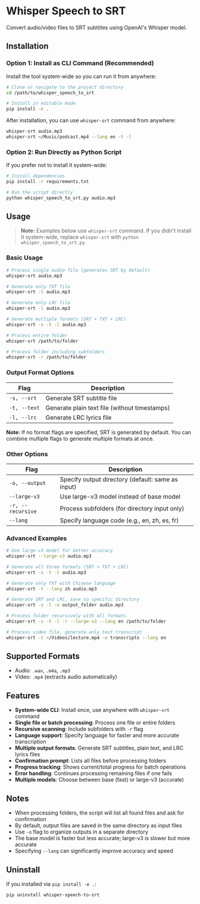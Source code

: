 # Whisper Speech to SRT

Convert audio/video files to SRT subtitles using OpenAI's Whisper model.

## Installation

### Option 1: Install as CLI Command (Recommended)

Install the tool system-wide so you can run it from anywhere:

```bash
# Clone or navigate to the project directory
cd /path/to/whisper_speech_to_srt

# Install in editable mode
pip install -e .
```

After installation, you can use `whisper-srt` command from anywhere:

```bash
whisper-srt audio.mp3
whisper-srt ~/Music/podcast.mp4 --lang en -t -l
```

### Option 2: Run Directly as Python Script

If you prefer not to install it system-wide:

```bash
# Install dependencies
pip install -r requirements.txt

# Run the script directly
python whisper_speech_to_srt.py audio.mp3
```

## Usage

> **Note:** Examples below use `whisper-srt` command. If you didn't install it system-wide, replace `whisper-srt` with `python whisper_speech_to_srt.py`

### Basic Usage

```bash
# Process single audio file (generates SRT by default)
whisper-srt audio.mp3

# Generate only TXT file
whisper-srt -t audio.mp3

# Generate only LRC file
whisper-srt -l audio.mp3

# Generate multiple formats (SRT + TXT + LRC)
whisper-srt -s -t -l audio.mp3

# Process entire folder
whisper-srt /path/to/folder

# Process folder including subfolders
whisper-srt -r /path/to/folder
```

### Output Format Options

| Flag | Description |
|------|-------------|
| `-s, --srt` | Generate SRT subtitle file |
| `-t, --text` | Generate plain text file (without timestamps) |
| `-l, --lrc` | Generate LRC lyrics file |

**Note:** If no format flags are specified, SRT is generated by default. You can combine multiple flags to generate multiple formats at once.

### Other Options

| Flag | Description |
|------|-------------|
| `-o, --output` | Specify output directory (default: same as input) |
| `--large-v3` | Use large-v3 model instead of base model |
| `-r, --recursive` | Process subfolders (for directory input only) |
| `--lang` | Specify language code (e.g., en, zh, es, fr) |

### Advanced Examples

```bash
# Use large-v3 model for better accuracy
whisper-srt --large-v3 audio.mp3

# Generate all three formats (SRT + TXT + LRC)
whisper-srt -s -t -l audio.mp3

# Generate only TXT with Chinese language
whisper-srt -t --lang zh audio.mp3

# Generate SRT and LRC, save to specific directory
whisper-srt -s -l -o output_folder audio.mp3

# Process folder recursively with all formats
whisper-srt -s -t -l -r --large-v3 --lang en /path/to/folder

# Process video file, generate only text transcript
whisper-srt -t ~/Videos/lecture.mp4 -o transcripts --lang en
```

## Supported Formats

- Audio: `.wav`, `.m4a`, `.mp3`
- Video: `.mp4` (extracts audio automatically)

## Features

- **System-wide CLI**: Install once, use anywhere with `whisper-srt` command
- **Single file or batch processing**: Process one file or entire folders
- **Recursive scanning**: Include subfolders with `-r` flag
- **Language support**: Specify language for faster and more accurate transcription
- **Multiple output formats**: Generate SRT subtitles, plain text, and LRC lyrics files
- **Confirmation prompt**: Lists all files before processing folders
- **Progress tracking**: Shows current/total progress for batch operations
- **Error handling**: Continues processing remaining files if one fails
- **Multiple models**: Choose between base (fast) or large-v3 (accurate)

## Notes

- When processing folders, the script will list all found files and ask for confirmation
- By default, output files are saved in the same directory as input files
- Use `-o` flag to organize outputs in a separate directory
- The base model is faster but less accurate; large-v3 is slower but more accurate
- Specifying `--lang` can significantly improve accuracy and speed

## Uninstall

If you installed via `pip install -e .`:

```bash
pip uninstall whisper-speech-to-srt
```

